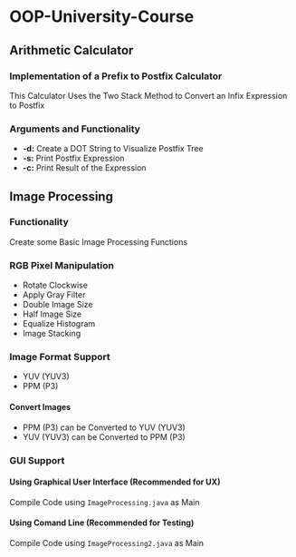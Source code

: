 # OOP-University-Course
## Arithmetic Calculator
### Implementation of a Prefix to Postfix Calculator
This Calculator Uses the Two Stack Method to Convert an Infix Expression to Postfix
### Arguments and Functionality
* **-d:** Create a DOT String to Visualize Postfix Tree
* **-s:** Print Postfix Expression
* **-c:** Print Result of the Expression
## Image Processing
### Functionality
Create some Basic Image Processing Functions
### RGB Pixel Manipulation
* Rotate Clockwise
* Apply Gray Filter
* Double Image Size
* Half Image Size
* Equalize Histogram
* Image Stacking
### Image Format Support
* YUV (YUV3)
* PPM (P3)
#### Convert Images
* PPM (P3) can be Converted to YUV (YUV3)
* YUV (YUV3) can be Converted to PPM (P3)

### GUI Support
#### Using Graphical User Interface (Recommended for UX)
Compile Code using ```ImageProcessing.java``` as Main

#### Using Comand Line (Recommended for Testing)
Compile Code using ```ImageProcessing2.java``` as Main
